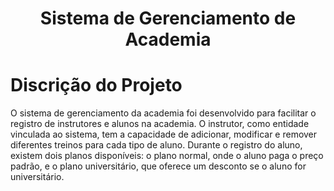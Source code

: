 # <h1 align="center"> Sistema de Gerenciamento de Academia </h1> 

# Discrição do Projeto
O sistema de gerenciamento da academia foi desenvolvido para facilitar o registro
de instrutores e alunos na academia. O instrutor, como entidade vinculada ao sistema, tem
a capacidade de adicionar, modificar e remover diferentes treinos para cada tipo de aluno.
Durante o registro do aluno, existem dois planos disponíveis: o plano normal, onde o aluno
paga o preço padrão, e o plano universitário, que oferece um desconto se o aluno for
universitário.
